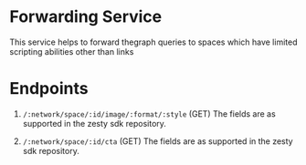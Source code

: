 # Forwarding Service
This service helps to forward thegraph queries to spaces which have limited scripting abilities other than links

# Endpoints
1. `/:network/space/:id/image/:format/:style` (GET)
The fields are as supported in the zesty sdk repository. 

1. `/:network/space/:id/cta` (GET)
The fields are as supported in the zesty sdk repository. 